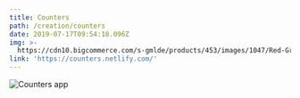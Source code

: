 ```yaml
---
title: Counters
path: /creation/counters
date: 2019-07-17T09:54:18.096Z
img: >-
  https://cdn10.bigcommerce.com/s-gmlde/products/453/images/1047/Red-Green__50958.1527787756.1280.1280.jpg?c=2
link: 'https://counters.netlify.com/'
---
```

![Counters app](/img/capture-du-2019-10-02-11-50-24.png "Counters app")
